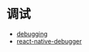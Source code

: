 # 调试

- [debugging](https://reactnative.cn/docs/debugging/)
- [react-native-debugger](https://github.com/jhen0409/react-native-debugger)
